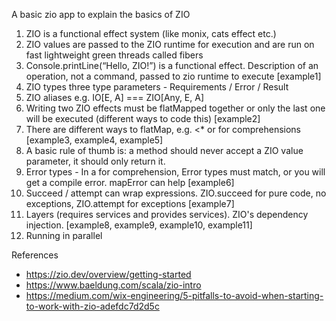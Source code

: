 A basic zio app to explain the basics of ZIO


1. ZIO is a functional effect system (like monix, cats effect etc.)
2. ZIO values are passed to the ZIO runtime for execution and are run on fast lightweight green threads called fibers 
3. Console.printLine(“Hello, ZIO!”)  is a functional effect. Description of an operation, not a command, passed to zio runtime to execute [example1]
4. ZIO types three type parameters - Requirements / Error / Result
5. ZIO aliases e.g. IO[E, A] === ZIO[Any, E, A]
6. Writing two ZIO effects must be flatMapped together or only the last one will be executed (different ways to code this) [example2]
7. There are different ways to flatMap, e.g. <* or for comprehensions [example3, example4, example5]
8. A basic rule of thumb is: a method should never accept a ZIO value parameter, it should only return it. 
9. Error types - In a for comprehension, Error types must match, or you will get a compile error. mapError can help [example6]
10. Succeed / attempt can wrap expressions. ZIO.succeed for pure code, no exceptions, ZIO.attempt for exceptions [example7]
11. Layers (requires services and provides services). ZIO's dependency injection. [example8, example9, example10, example11]
12. Running in parallel


References
* https://zio.dev/overview/getting-started
* https://www.baeldung.com/scala/zio-intro
* https://medium.com/wix-engineering/5-pitfalls-to-avoid-when-starting-to-work-with-zio-adefdc7d2d5c
